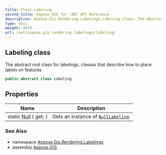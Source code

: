 ```yaml
---
title: Class Labeling
second_title: Aspose.GIS for .NET API Reference
description: Aspose.Gis.Rendering.Labelings.Labeling class. The abstract root class for labelings classes that describe how to place labels on features
type: docs
weight: 4070
url: /net/aspose.gis.rendering.labelings/labeling/
---
```

## Labeling class

The abstract root class for labelings, classes that describe how to place labels on features.

```csharp
public abstract class Labeling
```

## Properties

| Name | Description |
| --- | --- |
| static [Null](../../aspose.gis.rendering.labelings/labeling/null/) { get; } | Gets an instance of [`NullLabeling`](../nulllabeling/). |

### See Also

* namespace [Aspose.Gis.Rendering.Labelings](../../aspose.gis.rendering.labelings/)
* assembly [Aspose.GIS](../../)


